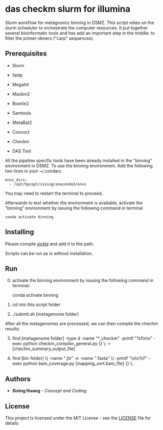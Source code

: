 

# das checkm slurm for illumina
Slurm workflow for metagnomic binning in DSMZ. This script relies on the slurm scheduler to orchestrate the computer resources. It put together several bioinformatic tools and has add an important step in the middle: to filter the primer-dimers ("carp" sequences).


## Prerequisites

 - Slurm
   
  - fastp
   
  - Megahit
   
 - Maxbin2
   
 - Bowtie2
   
 - Samtools
   
 - MetaBat2
   
 - Concoct
 - Checkm

 - DAS Tool

All the pipeline specific tools have been already installed in the "binning" environment in DSMZ. To use the binning environment. Add the following two lines in your ~/.condarc

    envs_dirs:
      - /opt/hpcopt/sixing/anaconda3/envs

You may need to restart the terminal to proceed.

Afterwards to test whether the environment is available, activate the "binning" environment by issuing the following command in terminal

    conda activate binning


## Installing

Please compile [sickle](https://github.com/najoshi/sickle) and add it to the path.

Scripts can be run as is without installation.


## Run

0. activate the binning environment by issuing the following command in terminal:

    conda activate binning

1. cd into this script folder

2. ./submit.sh [metagenome folder]

After all the metagenomes are processed, we can then compile the chechm results:

3. find [metagenome folder] -type d -name "*_checkm" -printf "%f\n\n" -exec python checkm_compilor_general.py {} \\; > [chechm_summary_output_file]

4. find [bin folder]  \\( -name "*.fa" -o -name "*.fasta" \\) -printf "\n\n%f" -exec python bam_coverage.py [mapping_sort.bam_file]   {} \\;


## Authors

* **Sixing Huang** - *Concept and Coding*

## License

This project is licensed under the MIT License - see the [LICENSE](LICENSE) file for details
